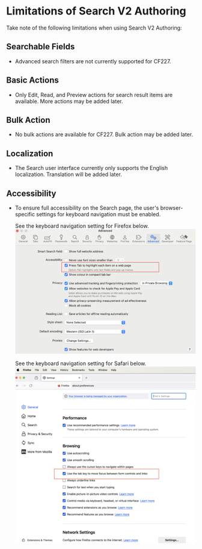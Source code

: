 # Limitations of Search V2 Authoring

Take note of the following limitations when using Search V2 Authoring:

## Searchable Fields

- Advanced search filters are not currently supported for CF227.

## Basic Actions

- Only Edit, Read, and Preview actions for search result items are available. More actions may be added later.

## Bulk Action

- No bulk actions are available for CF227. Bulk action may be added later.

## Localization

- The Search user interface currently only supports the English localization. Translation will be added later.

## Accessibility

- To ensure full accessibility on the Search page, the user's browser-specific settings for keyboard navigation must be enabled.

    See the keyboard navigation setting for Firefox below.
    ![](../../assets/HCL_Search_Browser_Safari_Settings.png)

    See the keyboard navigation setting for Safari below.
    ![](../../assets/HCL_Search_Browser_Firefox_Settings.png)